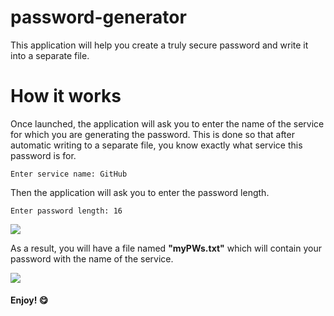 # password-generator
This application will help you create a truly secure password and write it into a separate file.

# How it works
Once launched, the application will ask you to enter the name of the service for which you are generating the password. This is done so that after automatic writing to a separate file, you know exactly what service this password is for.
```
Enter service name: GitHub
```
Then the application will ask you to enter the password length.
```
Enter password length: 16
```
![](https://imgur.com/GYGGQiz.png)

As a result, you will have a file named **"myPWs.txt"** which will contain your password with the name of the service.

![](https://imgur.com/f3SWexC.png)
#### Enjoy! 😋
